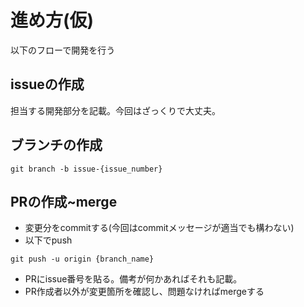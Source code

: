 # 進め方(仮)

以下のフローで開発を行う

## issueの作成
担当する開発部分を記載。今回はざっくりで大丈夫。  

## ブランチの作成
```
git branch -b issue-{issue_number}
```

## PRの作成~merge
- 変更分をcommitする(今回はcommitメッセージが適当でも構わない)
- 以下でpush
```
git push -u origin {branch_name}
```

- PRにissue番号を貼る。備考が何かあればそれも記載。
- PR作成者以外が変更箇所を確認し、問題なければmergeする

